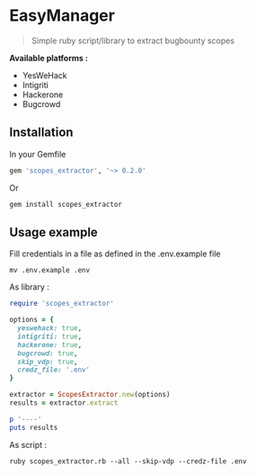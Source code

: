 # EasyManager

> Simple ruby script/library to extract bugbounty scopes

**Available platforms :**
* YesWeHack
* Intigriti
* Hackerone
* Bugcrowd

## Installation

In your Gemfile
```ruby
gem 'scopes_extractor', '~> 0.2.0'
```

Or
```bash
gem install scopes_extractor
```

## Usage example
Fill credentials in a file as defined in the .env.example file
```
mv .env.example .env
```

As library :
```ruby
require 'scopes_extractor'

options = {
  yeswehack: true,
  intigriti: true,
  hackerone: true,
  bugcrowd: true,
  skip_vdp: true,
  credz_file: '.env'
}

extractor = ScopesExtractor.new(options)
results = extractor.extract

p '----'
puts results
```

As script :

```
ruby scopes_extractor.rb --all --skip-vdp --credz-file .env
```
